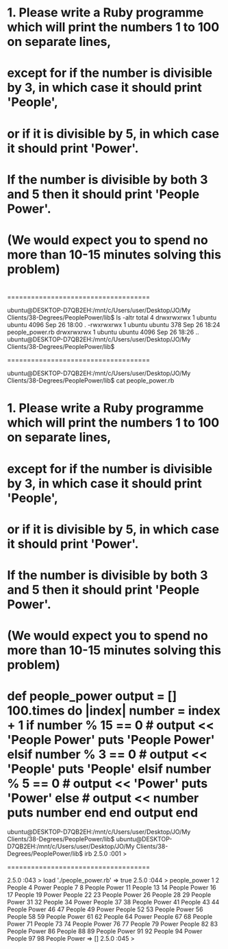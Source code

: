 #
# 1.       Please write a Ruby programme which will print the numbers 1 to 100 on separate lines, 
#          except for if the number is divisible by 3, in which case it should print 'People', 
#          or if it is divisible by 5, in which case it should print 'Power'.  
#          
#          If the number is divisible by both 3 and 5 then it should print 'People Power'. 
#          (We would expect you to spend no more than 10-15 minutes solving this problem)
#

====================================

ubuntu@DESKTOP-D7QB2EH:/mnt/c/Users/user/Desktop/JO/My Clients/38-Degrees/PeoplePower/lib$ ls -altr
total 4
drwxrwxrwx 1 ubuntu ubuntu 4096 Sep 26 18:00 .
-rwxrwxrwx 1 ubuntu ubuntu  378 Sep 26 18:24 people_power.rb
drwxrwxrwx 1 ubuntu ubuntu 4096 Sep 26 18:26 ..
ubuntu@DESKTOP-D7QB2EH:/mnt/c/Users/user/Desktop/JO/My Clients/38-Degrees/PeoplePower/lib$

====================================

ubuntu@DESKTOP-D7QB2EH:/mnt/c/Users/user/Desktop/JO/My Clients/38-Degrees/PeoplePower/lib$ cat people_power.rb
#
# 1.       Please write a Ruby programme which will print the numbers 1 to 100 on separate lines,
#          except for if the number is divisible by 3, in which case it should print 'People',
#          or if it is divisible by 5, in which case it should print 'Power'.
#
#          If the number is divisible by both 3 and 5 then it should print 'People Power'.
#          (We would expect you to spend no more than 10-15 minutes solving this problem)
#
def people_power
        output = []
        100.times do |index|
                number = index + 1
                if number % 15 == 0
                        # output << 'People Power'
            puts 'People Power'
                elsif number % 3 == 0
                        # output << 'People'
            puts 'People'
                elsif number % 5 == 0
                        # output << 'Power'
            puts 'Power'
                else
                        # output << number
            puts number
                end
        end
        output
end
====================================

ubuntu@DESKTOP-D7QB2EH:/mnt/c/Users/user/Desktop/JO/My Clients/38-Degrees/PeoplePower/lib$
ubuntu@DESKTOP-D7QB2EH:/mnt/c/Users/user/Desktop/JO/My Clients/38-Degrees/PeoplePower/lib$ irb
2.5.0 :001 >

====================================
   
2.5.0 :043 > load './people_power.rb'
 => true
2.5.0 :044 > people_power
1
2
People
4
Power
People
7
8
People
Power
11
People
13
14
People Power
16
17
People
19
Power
People
22
23
People
Power
26
People
28
29
People Power
31
32
People
34
Power
People
37
38
People
Power
41
People
43
44
People Power
46
47
People
49
Power
People
52
53
People
Power
56
People
58
59
People Power
61
62
People
64
Power
People
67
68
People
Power
71
People
73
74
People Power
76
77
People
79
Power
People
82
83
People
Power
86
People
88
89
People Power
91
92
People
94
Power
People
97
98
People
Power
 => []
2.5.0 :045 >